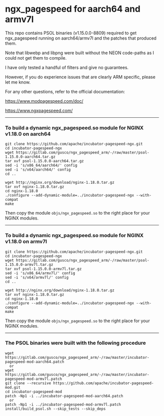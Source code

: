 # ngx_pagespeed for aarch64 and armv7l

This repo contains PSOL binaries (v1.15.0.0-8809) required to get ngx_pagespeed running on aarch64/armv7l and the patches that produced them.

Note that libwebp and libpng were built without the NEON code-paths as I could not get them to compile.

I have only tested a handful of filters and give no guarantees.

However, if you do experience issues that are clearly ARM specific, please let me know.

For any other questions, refer to the official documentation:

https://www.modpagespeed.com/doc/

https://www.ngxpagespeed.com/

---

### To build a dynamic ngx_pagespeed.so module for NGINX v1.18.0 on aarch64

```
git clone https://github.com/apache/incubator-pagespeed-ngx.git
cd incubator-pagespeed-ngx
wget https://gitlab.com/gusco/ngx_pagespeed_arm/-/raw/master/psol-1.15.0.0-aarch64.tar.gz
tar xvf psol-1.15.0.0-aarch64.tar.gz
sed -i 's/x86_64/aarch64/' config
sed -i 's/x64/aarch64/' config
cd ..

wget http://nginx.org/download/nginx-1.18.0.tar.gz
tar xvf nginx-1.18.0.tar.gz
cd nginx-1.18.0
./configure --add-dynamic-module=../incubator-pagespeed-ngx --with-compat
make
```
Then copy the module `objs/ngx_pagespeed.so` to the right place for your NGINX modules.

---

### To build a dynamic ngx_pagespeed.so module for NGINX v1.18.0 on armv7l

```
git clone https://github.com/apache/incubator-pagespeed-ngx.git
cd incubator-pagespeed-ngx
wget https://gitlab.com/gusco/ngx_pagespeed_arm/-/raw/master/psol-1.15.0.0-armv7l.tar.gz
tar xvf psol-1.15.0.0-armv7l.tar.gz
sed -i 's/x86_64/armv7l/' config
sed -i 's/x64/armv7l/' config
cd ..

wget http://nginx.org/download/nginx-1.18.0.tar.gz
tar xvf nginx-1.18.0.tar.gz
cd nginx-1.18.0
./configure --add-dynamic-module=../incubator-pagespeed-ngx --with-compat
make
```
Then copy the module `objs/ngx_pagespeed.so` to the right place for your NGINX modules.

---

### The PSOL binaries were built with the following procedure

```
wget https://gitlab.com/gusco/ngx_pagespeed_arm/-/raw/master/incubator-pagespeed-mod-aarch64.patch
  or
wget https://gitlab.com/gusco/ngx_pagespeed_arm/-/raw/master/incubator-pagespeed-mod-armv7l.patch
git clone --recursive https://github.com/apache/incubator-pagespeed-mod.git
cd incubator-pagespeed-mod
patch -Np1 -i ../incubator-pagespeed-mod-aarch64.patch
  or
patch -Np1 -i ../incubator-pagespeed-mod-armv7l.patch
install/build_psol.sh --skip_tests --skip_deps
```